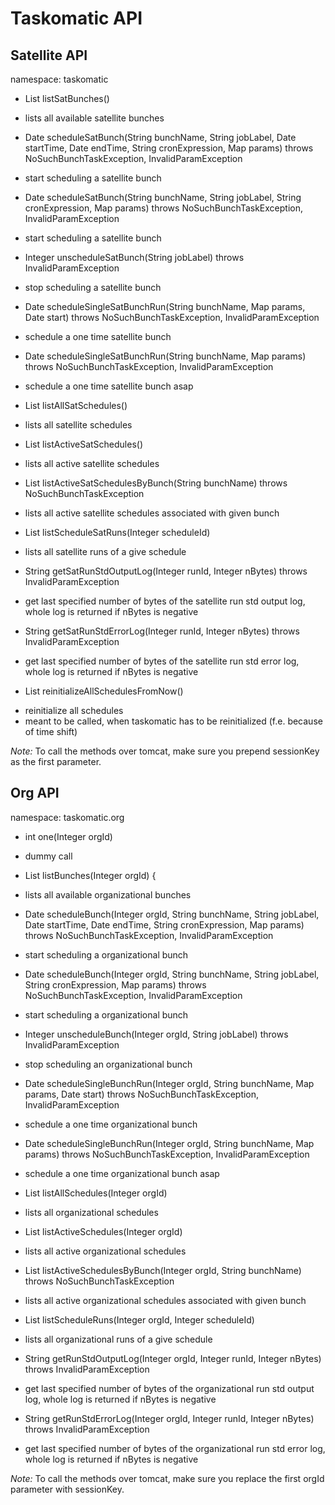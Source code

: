 # Taskomatic API

## Satellite API


namespace: taskomatic

 * List<TaskoBunch> listSatBunches()
  - lists all available satellite bunches
 * Date scheduleSatBunch(String bunchName, String jobLabel, Date startTime, Date endTime, String cronExpression, Map params) throws NoSuchBunchTaskException, InvalidParamException
  - start scheduling a satellite bunch
 * Date scheduleSatBunch(String bunchName, String jobLabel, String cronExpression, Map params) throws NoSuchBunchTaskException, InvalidParamException
  - start scheduling a satellite bunch
 * Integer unscheduleSatBunch(String jobLabel) throws InvalidParamException
  - stop scheduling a satellite bunch
 * Date scheduleSingleSatBunchRun(String bunchName, Map params, Date start) throws NoSuchBunchTaskException, InvalidParamException
  - schedule a one time satellite bunch
 * Date scheduleSingleSatBunchRun(String bunchName, Map params) throws NoSuchBunchTaskException, InvalidParamException
  - schedule a one time satellite bunch asap
 * List<TaskoSchedule> listAllSatSchedules()
  - lists all satellite schedules
 * List<TaskoSchedule> listActiveSatSchedules()
  - lists all active satellite schedules
 * List<TaskoSchedule> listActiveSatSchedulesByBunch(String bunchName) throws NoSuchBunchTaskException
  - lists all active satellite schedules associated with given bunch
 * List<TaskoRun> listScheduleSatRuns(Integer scheduleId)
  - lists all satellite runs of a give schedule
 * String getSatRunStdOutputLog(Integer runId, Integer nBytes) throws InvalidParamException
  - get last specified number of bytes of the satellite run std output log, whole log is returned if nBytes is negative
 * String getSatRunStdErrorLog(Integer runId, Integer nBytes) throws InvalidParamException
  - get last specified number of bytes of the satellite run std error log, whole log is returned if nBytes is negative
 * List<TaskoSchedule> reinitializeAllSchedulesFromNow()
  - reinitialize all schedules
  - meant to be called, when taskomatic has to be reinitialized (f.e. because of time shift)

*Note:* To call the methods over tomcat, make sure you prepend sessionKey as the first parameter.
## Org API

namespace: taskomatic.org

 * int one(Integer orgId)
  - dummy call
 * List<TaskoBunch> listBunches(Integer orgId) {
  - lists all available organizational bunches
 * Date scheduleBunch(Integer orgId, String bunchName, String jobLabel, Date startTime, Date endTime, String cronExpression, Map params) throws NoSuchBunchTaskException, InvalidParamException
  - start scheduling a organizational bunch
 * Date scheduleBunch(Integer orgId, String bunchName, String jobLabel, String cronExpression, Map params) throws NoSuchBunchTaskException, InvalidParamException
  - start scheduling a organizational bunch
 * Integer unscheduleBunch(Integer orgId, String jobLabel) throws InvalidParamException
  - stop scheduling an organizational bunch
 * Date scheduleSingleBunchRun(Integer orgId, String bunchName, Map params, Date start) throws NoSuchBunchTaskException, InvalidParamException
  - schedule a one time organizational bunch
 * Date scheduleSingleBunchRun(Integer orgId, String bunchName, Map params) throws NoSuchBunchTaskException, InvalidParamException
  - schedule a one time organizational bunch asap
 * List<TaskoSchedule> listAllSchedules(Integer orgId)
  - lists all organizational schedules
 * List<TaskoSchedule> listActiveSchedules(Integer orgId)
  - lists all active organizational schedules
 * List<TaskoSchedule> listActiveSchedulesByBunch(Integer orgId, String bunchName) throws NoSuchBunchTaskException
  - lists all active organizational schedules associated with given bunch
 * List<TaskoRun> listScheduleRuns(Integer orgId, Integer scheduleId)
  - lists all organizational runs of a give schedule
 * String getRunStdOutputLog(Integer orgId, Integer runId, Integer nBytes) throws InvalidParamException
  - get last specified number of bytes of the organizational run std output log, whole log is returned if nBytes is negative
 * String getRunStdErrorLog(Integer orgId, Integer runId, Integer nBytes) throws InvalidParamException
  - get last specified number of bytes of the organizational run std error log, whole log is returned if nBytes is negative

*Note:* To call the methods over tomcat, make sure you replace the first orgId parameter with sessionKey.
